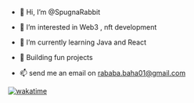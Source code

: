 - 👋 Hi, I’m @SpugnaRabbit

- 👀 I’m interested in Web3 , nft development

- 🌱 I’m currently learning Java and React

- 💞️ Building fun projects

- 📫 send me an email on rababa.baha01@gmail.com

<a href="https://wakatime.com/badge/user/2c95b21f-ece4-4a25-a1cd-e093a892feca/project/c2bc2c35-b213-46b1-9cad-6445f99037db"><img src="https://wakatime.com/badge/user/2c95b21f-ece4-4a25-a1cd-e093a892feca/project/c2bc2c35-b213-46b1-9cad-6445f99037db.svg" alt="wakatime"></a>
